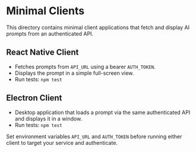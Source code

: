 # Minimal Clients

This directory contains minimal client applications that fetch and display AI prompts from an authenticated API.

## React Native Client
- Fetches prompts from `API_URL` using a bearer `AUTH_TOKEN`.
- Displays the prompt in a simple full-screen view.
- Run tests: `npm test`

## Electron Client
- Desktop application that loads a prompt via the same authenticated API and displays it in a window.
- Run tests: `npm test`

Set environment variables `API_URL` and `AUTH_TOKEN` before running either client to target your service and authenticate.
